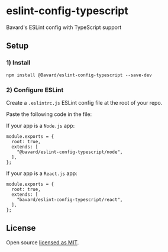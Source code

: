# eslint-config-typescript

Bavard's ESLint config with TypeScript support

## Setup

### 1) Install

```
npm install @Bavard/eslint-config-typescript --save-dev
```

### 2) Configure ESLint

Create a `.eslintrc.js` ESLint config file at the root of your repo.

Paste the following code in the file:

If your app is a `Node.js` app:
```
module.exports = {
  root: true,
  extends: [
    "@bavard/eslint-config-typescript/node",
  ],
};
```

If your app is a `React.js` app:
```
module.exports = {
  root: true,
  extends: [
    "bavard/eslint-config-typescript/react",
  ],
};
```

## License

Open source [licensed as MIT](https://github.com/iamturns/eslint-config-airbnb-typescript/blob/master/LICENSE).
